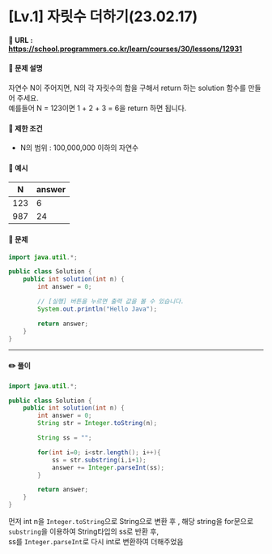 # [Lv.1] 자릿수 더하기(23.02.17)

#### 📌 URL : https://school.programmers.co.kr/learn/courses/30/lessons/12931

#### 📌 문제 설명

자연수 N이 주어지면, N의 각 자릿수의 합을 구해서 return 하는 solution 함수를 만들어 주세요.  
예를들어 N = 123이면 1 + 2 + 3 = 6을 return 하면 됩니다.

#### 📌 제한 조건

- N의 범위 : 100,000,000 이하의 자연수

#### 📌 예시

| N   | answer |
| --- | ------ |
| 123 | 6      |
| 987 | 24     |

#### 📌 문제

```java
import java.util.*;

public class Solution {
    public int solution(int n) {
        int answer = 0;

        // [실행] 버튼을 누르면 출력 값을 볼 수 있습니다.
        System.out.println("Hello Java");

        return answer;
    }
}
```

---

#### ✏️ 풀이

```java
import java.util.*;

public class Solution {
    public int solution(int n) {
        int answer = 0;
        String str = Integer.toString(n);

        String ss = "";

        for(int i=0; i<str.length(); i++){
            ss = str.substring(i,i+1);
            answer += Integer.parseInt(ss);
        }

        return answer;
    }
}
```

먼저 int n을 `Integer.toString`으로 String으로 변환 후 , 해당 string을 for문으로 `substring`을 이용하여 String타입의 ss로 반환 후,  
ss를 `Integer.parseInt`로 다시 int로 변환하여 더해주었음  

